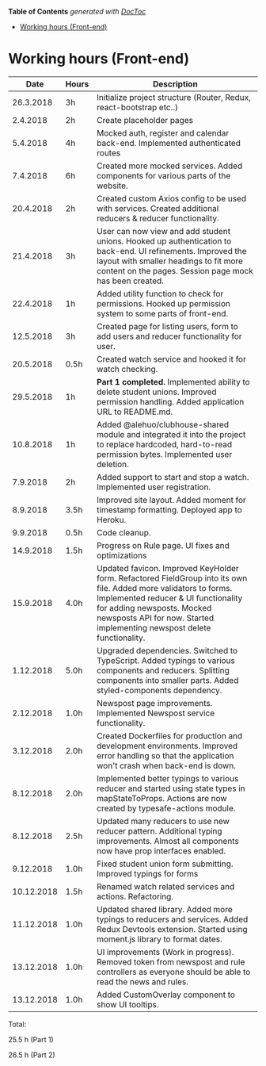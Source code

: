 <!-- START doctoc generated TOC please keep comment here to allow auto update -->
<!-- DON'T EDIT THIS SECTION, INSTEAD RE-RUN doctoc TO UPDATE -->

**Table of Contents** _generated with [DocToc](https://github.com/thlorenz/doctoc)_

- [Working hours (Front-end)](#working-hours-front-end)

<!-- END doctoc generated TOC please keep comment here to allow auto update -->

# Working hours (Front-end)

| Date       | Hours | Description                                                                                                                                                                                                                                                       |
| ---------- | ----- | ----------------------------------------------------------------------------------------------------------------------------------------------------------------------------------------------------------------------------------------------------------------- |
| 26.3.2018  | 3h    | Initialize project structure (Router, Redux, react-bootstrap etc..)                                                                                                                                                                                               |
| 2.4.2018   | 2h    | Create placeholder pages                                                                                                                                                                                                                                          |
| 5.4.2018   | 4h    | Mocked auth, register and calendar back-end. Implemented authenticated routes                                                                                                                                                                                     |
| 7.4.2018   | 6h    | Created more mocked services. Added components for various parts of the website.                                                                                                                                                                                  |
| 20.4.2018  | 2h    | Created custom Axios config to be used with services. Created additional reducers & reducer functionality.                                                                                                                                                        |
| 21.4.2018  | 3h    | User can now view and add student unions. Hooked up authentication to back-end. UI refinements. Improved the layout with smaller headings to fit more content on the pages. Session page mock has been created.                                                   |
| 22.4.2018  | 1h    | Added utility function to check for permissions. Hooked up permission system to some parts of front-end.                                                                                                                                                          |
| 12.5.2018  | 3h    | Created page for listing users, form to add users and reducer functionality for user.                                                                                                                                                                             |
| 20.5.2018  | 0.5h  | Created watch service and hooked it for watch checking.                                                                                                                                                                                                           |
| 29.5.2018  | 1h    | **Part 1 completed.** Implemented ability to delete student unions. Improved permission handling. Added application URL to README.md.                                                                                                                             |
| 10.8.2018  | 1h    | Added @alehuo/clubhouse-shared module and integrated it into the project to replace hardcoded, hard-to-read permission bytes. Implemented user deletion.                                                                                                          |
| 7.9.2018   | 2h    | Added support to start and stop a watch. Implemented user registration.                                                                                                                                                                                           |
| 8.9.2018   | 3.5h  | Improved site layout. Added moment for timestamp formatting. Deployed app to Heroku.                                                                                                                                                                              |
| 9.9.2018   | 0.5h  | Code cleanup.                                                                                                                                                                                                                                                     |
| 14.9.2018  | 1.5h  | Progress on Rule page. UI fixes and optimizations                                                                                                                                                                                                                 |
| 15.9.2018  | 4.0h  | Updated favicon. Improved KeyHolder form. Refactored FieldGroup into its own file. Added more validators to forms. Implemented reducer & UI functionality for adding newsposts. Mocked newsposts API for now. Started implementing newspost delete functionality. |
| 1.12.2018  | 5.0h  | Upgraded dependencies. Switched to TypeScript. Added typings to various components and reducers. Splitting components into smaller parts. Added styled-components dependency.                                                                                     |
| 2.12.2018  | 1.0h  | Newspost page improvements. Implemented Newspost service functionality.                                                                                                                                                                                           |
| 3.12.2018  | 2.0h  | Created Dockerfiles for production and development environments. Improved error handling so that the application won't crash when back-end is down.                                                                                                               |
| 8.12.2018  | 2.0h  | Implemented better typings to various reducer and started using state types in mapStateToProps. Actions are now created by typesafe-actions module.                                                                                                               |
| 8.12.2018  | 2.5h  | Updated many reducers to use new reducer pattern. Additional typing improvements. Almost all components now have prop interfaces enabled.                                                                                                                         |
| 9.12.2018  | 1.0h  | Fixed student union form submitting. Improved typings for forms                                                                                                                                                                                                   |
| 10.12.2018 | 1.5h  | Renamed watch related services and actions. Refactoring.                                                                                                                                                                                                          |
| 11.12.2018 | 1.0h  | Updated shared library. Added more typings to reducers and services. Added Redux Devtools extension. Started using moment.js library to format dates.                                                                                                             |
| 13.12.2018 | 1.0h  | UI improvements (Work in progress). Removed token from newspost and rule controllers as everyone should be able to read the news and rules.                                                                                                                       |
| 13.12.2018 | 1.0h  | Added CustomOverlay component to show UI tooltips.                                                                                                                                                                                                                |

Total:

25.5 h (Part 1)

26.5 h (Part 2)
